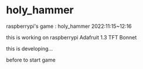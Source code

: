 # holy_hammer
raspberrypi's game : holy_hammer
2022:11:15~12:16


this is working on raspberrypi 
Adafruit 1.3 TFT Bonnet


this is developing...


before to start game

